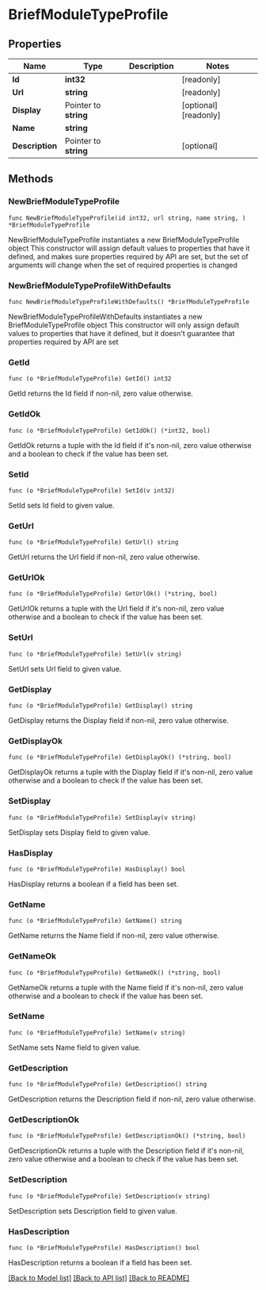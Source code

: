 # BriefModuleTypeProfile

## Properties

Name | Type | Description | Notes
------------ | ------------- | ------------- | -------------
**Id** | **int32** |  | [readonly] 
**Url** | **string** |  | [readonly] 
**Display** | Pointer to **string** |  | [optional] [readonly] 
**Name** | **string** |  | 
**Description** | Pointer to **string** |  | [optional] 

## Methods

### NewBriefModuleTypeProfile

`func NewBriefModuleTypeProfile(id int32, url string, name string, ) *BriefModuleTypeProfile`

NewBriefModuleTypeProfile instantiates a new BriefModuleTypeProfile object
This constructor will assign default values to properties that have it defined,
and makes sure properties required by API are set, but the set of arguments
will change when the set of required properties is changed

### NewBriefModuleTypeProfileWithDefaults

`func NewBriefModuleTypeProfileWithDefaults() *BriefModuleTypeProfile`

NewBriefModuleTypeProfileWithDefaults instantiates a new BriefModuleTypeProfile object
This constructor will only assign default values to properties that have it defined,
but it doesn't guarantee that properties required by API are set

### GetId

`func (o *BriefModuleTypeProfile) GetId() int32`

GetId returns the Id field if non-nil, zero value otherwise.

### GetIdOk

`func (o *BriefModuleTypeProfile) GetIdOk() (*int32, bool)`

GetIdOk returns a tuple with the Id field if it's non-nil, zero value otherwise
and a boolean to check if the value has been set.

### SetId

`func (o *BriefModuleTypeProfile) SetId(v int32)`

SetId sets Id field to given value.


### GetUrl

`func (o *BriefModuleTypeProfile) GetUrl() string`

GetUrl returns the Url field if non-nil, zero value otherwise.

### GetUrlOk

`func (o *BriefModuleTypeProfile) GetUrlOk() (*string, bool)`

GetUrlOk returns a tuple with the Url field if it's non-nil, zero value otherwise
and a boolean to check if the value has been set.

### SetUrl

`func (o *BriefModuleTypeProfile) SetUrl(v string)`

SetUrl sets Url field to given value.


### GetDisplay

`func (o *BriefModuleTypeProfile) GetDisplay() string`

GetDisplay returns the Display field if non-nil, zero value otherwise.

### GetDisplayOk

`func (o *BriefModuleTypeProfile) GetDisplayOk() (*string, bool)`

GetDisplayOk returns a tuple with the Display field if it's non-nil, zero value otherwise
and a boolean to check if the value has been set.

### SetDisplay

`func (o *BriefModuleTypeProfile) SetDisplay(v string)`

SetDisplay sets Display field to given value.

### HasDisplay

`func (o *BriefModuleTypeProfile) HasDisplay() bool`

HasDisplay returns a boolean if a field has been set.

### GetName

`func (o *BriefModuleTypeProfile) GetName() string`

GetName returns the Name field if non-nil, zero value otherwise.

### GetNameOk

`func (o *BriefModuleTypeProfile) GetNameOk() (*string, bool)`

GetNameOk returns a tuple with the Name field if it's non-nil, zero value otherwise
and a boolean to check if the value has been set.

### SetName

`func (o *BriefModuleTypeProfile) SetName(v string)`

SetName sets Name field to given value.


### GetDescription

`func (o *BriefModuleTypeProfile) GetDescription() string`

GetDescription returns the Description field if non-nil, zero value otherwise.

### GetDescriptionOk

`func (o *BriefModuleTypeProfile) GetDescriptionOk() (*string, bool)`

GetDescriptionOk returns a tuple with the Description field if it's non-nil, zero value otherwise
and a boolean to check if the value has been set.

### SetDescription

`func (o *BriefModuleTypeProfile) SetDescription(v string)`

SetDescription sets Description field to given value.

### HasDescription

`func (o *BriefModuleTypeProfile) HasDescription() bool`

HasDescription returns a boolean if a field has been set.


[[Back to Model list]](../README.md#documentation-for-models) [[Back to API list]](../README.md#documentation-for-api-endpoints) [[Back to README]](../README.md)


